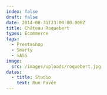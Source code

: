 ```yaml
---
index: false
draft: false
date: 2014-08-31T23:00:00.000Z
title: Château Roquebert
types: Ecommerce
tags:
  - Prestashop
  - Smarty
  - SASS
image:
  src: /images/uploads/roquebert.jpg
datas:
  - title: Studio
    text: Rue Pavée
---
```

